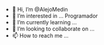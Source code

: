 - 👋 Hi, I’m @AlejoMedin
- 👀 I’m interested in ... Programador
- 🌱 I’m currently learning ...
- 💞️ I’m looking to collaborate on ...
- 📫 How to reach me ...

<!---
AlejoMedin/AlejoMedin is a ✨ special ✨ repository because its `README.md` (this file) appears on your GitHub profile.
You can click the Preview link to take a look at your changes.
--->
